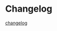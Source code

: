 # Changelog <!-- {docsify-ignore-all} -->

[changelog](https://raw.githubusercontent.com/foca-js/foca/master/CHANGELOG.md ':include')
